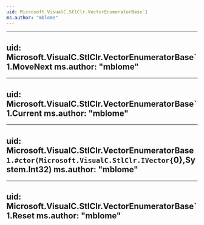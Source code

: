 ```yaml
---
uid: Microsoft.VisualC.StlClr.VectorEnumeratorBase`1
ms.author: "mblome"
---
```


---
uid: Microsoft.VisualC.StlClr.VectorEnumeratorBase`1.MoveNext
ms.author: "mblome"
---

---
uid: Microsoft.VisualC.StlClr.VectorEnumeratorBase`1.Current
ms.author: "mblome"
---

---
uid: Microsoft.VisualC.StlClr.VectorEnumeratorBase`1.#ctor(Microsoft.VisualC.StlClr.IVector{`0},System.Int32)
ms.author: "mblome"
---

---
uid: Microsoft.VisualC.StlClr.VectorEnumeratorBase`1.Reset
ms.author: "mblome"
---
